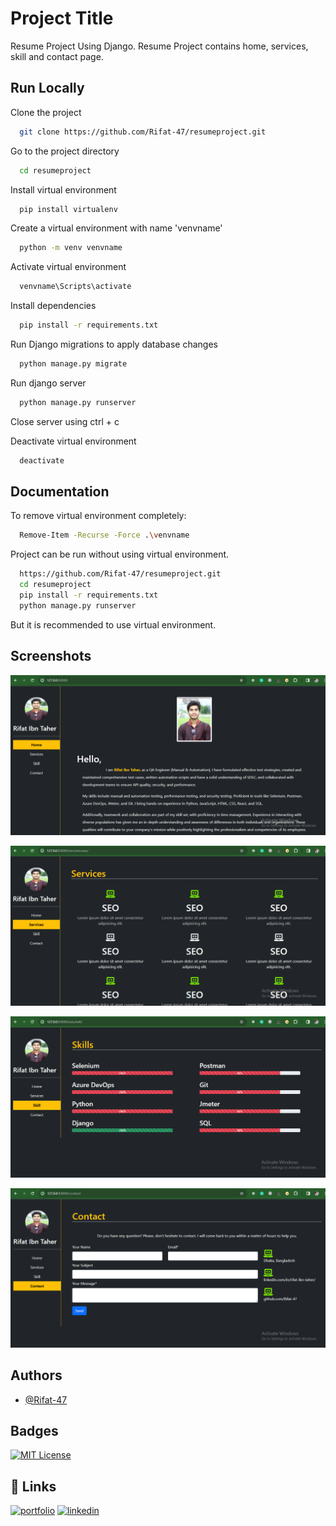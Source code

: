 
# Project Title

Resume Project Using Django.
Resume Project contains home, services, skill and contact page.



## Run Locally

Clone the project

```bash
  git clone https://github.com/Rifat-47/resumeproject.git
```

Go to the project directory

```bash
  cd resumeproject
```

Install virtual environment

```bash
  pip install virtualenv
```

Create a virtual environment with name 'venvname'
```bash
  python -m venv venvname
```

Activate virtual environment
```bash
  venvname\Scripts\activate
```

Install dependencies
```bash
  pip install -r requirements.txt
```

Run Django migrations to apply database changes
```bash
  python manage.py migrate
```

Run django server
```bash
  python manage.py runserver
```

Close server using ctrl + c

Deactivate virtual environment
```bash
  deactivate
```
## Documentation

To remove virtual environment completely: 
```bash
  Remove-Item -Recurse -Force .\venvname
```

Project can be run without using virtual environment. 
```bash
  https://github.com/Rifat-47/resumeproject.git
  cd resumeproject
  pip install -r requirements.txt
  python manage.py runserver
```

But it is recommended to use virtual environment.
## Screenshots

![ScreenShot-1](https://github.com/Rifat-47/resumeproject/blob/main/screenshots/1.PNG)

![ScreenShot-2](https://github.com/Rifat-47/resumeproject/blob/main/screenshots/2.PNG)

![ScreenShot-3](https://github.com/Rifat-47/resumeproject/blob/main/screenshots/3.PNG)

![ScreenShot-4](https://github.com/Rifat-47/resumeproject/blob/main/screenshots/4.PNG)

## Authors

- [@Rifat-47](https://github.com/Rifat-47)


## Badges

[![MIT License](https://img.shields.io/badge/License-MIT-green.svg)](https://choosealicense.com/licenses/mit/)


## 🔗 Links
[![portfolio](https://img.shields.io/badge/my_portfolio-000?style=for-the-badge&logo=ko-fi&logoColor=white)](https://github.com/Rifat-47)
[![linkedin](https://img.shields.io/badge/linkedin-0A66C2?style=for-the-badge&logo=linkedin&logoColor=white)](https://www.linkedin.com/in/rifat-ibn-taher/)

